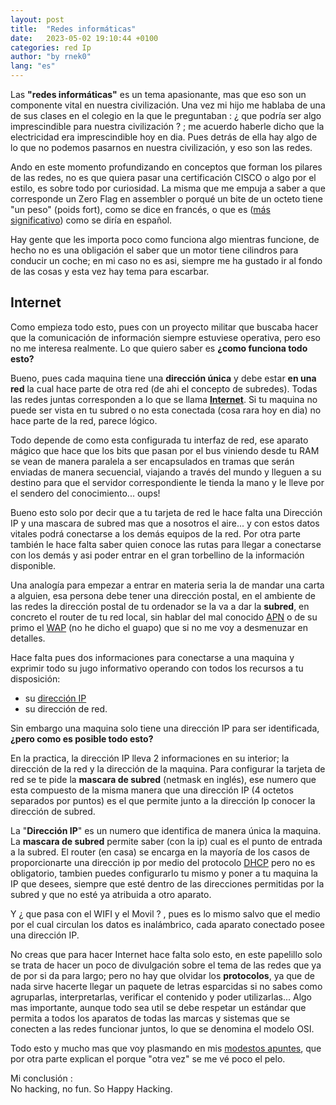 ```yaml
---
layout: post
title:  "Redes informáticas"
date:   2023-05-02 19:10:44 +0100
categories: red Ip
author: "by rnek0"
lang: "es"
---
```


Las **"redes informáticas"** es un tema apasionante, mas que eso son un componente vital en nuestra civilización. Una vez mi hijo me hablaba de una de sus clases en el colegio en la que le preguntaban : ¿ que podría ser algo imprescindible para nuestra civilización ? ; me acuerdo haberle dicho que la electricidad era imprescindible hoy en dia. Pues detrás de ella hay algo de lo que no podemos pasarnos en nuestra civilización, y eso son las redes. 

Ando en este momento profundizando en conceptos que forman los pilares de las redes, no es que quiera pasar una certificación CISCO o algo por el estilo, es sobre todo por curiosidad. La misma que me empuja a saber a que corresponde un Zero Flag en assembler o porqué un bite de un octeto tiene "un peso" (poids fort), como se dice en francés, o que es ([más significativo](https://es.wikipedia.org/wiki/Bit_m%C3%A1s_significativo)) como se diría en español. 

Hay gente que les importa poco como funciona algo mientras funcione, de hecho no es una obligación el saber que un motor tiene cilindros para conducir un coche; en mi caso no es asi, siempre me ha gustado ir al fondo de las cosas y esta vez hay tema para escarbar. 

## Internet    

Como empieza todo esto, pues con un proyecto militar que buscaba hacer que la comunicación de información siempre estuviese operativa, pero eso no me interesa realmente. Lo que quiero saber es **¿como funciona todo esto?**

Bueno, pues cada maquina tiene una **dirección única** y debe estar **en una red** la cual hace parte de otra red (de ahi el concepto de subredes). Todas las redes juntas corresponden a lo que se llama [**Internet**](https://es.wikipedia.org/wiki/Internet). Si tu maquina no puede ser vista en tu subred o no esta conectada (cosa rara hoy en dia) no hace parte de la red, parece lógico.  

Todo depende de como esta configurada tu interfaz de red, ese aparato mágico que hace que los bits que pasan por el bus viniendo desde tu RAM se vean de manera paralela a ser encapsulados en tramas que serán enviadas de manera secuencial, viajando a través del mundo y lleguen a su destino para que el servidor correspondiente le tienda la mano y le lleve por el sendero del conocimiento... oups!  

Bueno esto solo por decir que a tu tarjeta de red le hace falta una Dirección IP y una mascara de subred mas que a nosotros el aire... y con estos datos vitales podrá conectarse a los demás equipos de la red. Por otra parte también le hace falta saber quien conoce las rutas para llegar a conectarse con los demás y asi poder entrar en el gran torbellino de la información disponible.  

Una analogía para empezar a entrar en materia seria la de mandar una carta a alguien, esa persona debe tener una dirección postal, en el ambiente de las redes la dirección postal de tu ordenador se la va a dar la **subred**, en concreto el router de tu red local, sin hablar del mal conocido [APN][5] o de su primo el [WAP][6] (no he dicho el guapo) que si no me voy a desmenuzar en detalles.  

Hace falta pues dos informaciones para conectarse a una maquina y exprimir todo su jugo informativo operando con todos los recursos a tu disposición: 
* su [dirección IP][1] 
* su dirección de red.  

Sin embargo una maquina solo tiene una dirección IP para ser identificada, **¿pero como es posible todo esto?**  

En la practica, la dirección IP lleva 2 informaciones en su interior; la dirección de la red y la dirección de la maquina. Para configurar la tarjeta de red se te pide la **mascara de subred** (netmask en inglés), ese numero que esta compuesto de la misma manera que una dirección IP (4 octetos separados por puntos) es el que permite junto a la dirección Ip conocer la dirección de subred.

La "**Dirección IP**" es un numero que identifica de manera única la maquina. La **mascara de subred** permite saber (con la ip) cual es el punto de entrada a la subred. El router (en casa) se encarga en la mayoría de los casos de proporcionarte una dirección ip por medio del protocolo [DHCP][3] pero no es obligatorio, tambien puedes configurarlo tu mismo y poner a tu maquina la IP que desees, siempre que esté dentro de las direcciones permitidas por la subred y que no esté ya atribuida a otro aparato.

Y ¿ que pasa con el WIFI y el Movil ? , pues es lo mismo salvo que el medio por el cual circulan los datos es inalámbrico, cada aparato conectado posee una dirección IP. 

No creas que para hacer Internet hace falta solo esto, en este papelillo solo se trata de hacer un poco de divulgación sobre el tema de las redes que ya de por si da para largo; pero no hay que olvidar los **protocolos**, ya que de nada sirve hacerte llegar un paquete de letras esparcidas si no sabes como agruparlas, interpretarlas, verificar el contenido y poder utilizarlas... Algo mas importante, aunque todo sea util se debe respetar un estándar que permita a todos los aparatos de todas las marcas y sistemas que se conecten a las redes funcionar juntos, lo que se denomina el modelo OSI.  

Todo esto y mucho mas que voy plasmando en mis [modestos apuntes][4], que por otra parte explican el porque "otra vez" se me vé poco el pelo.

Mi conclusión :  
No hacking, no fun. So Happy Hacking.

[1]: https://rnek0.github.io/lunarDocs/redes/ip/#direcciones-ip  "Mis notas de estudio : Dirección IP"
[2]: https://rnek0.github.io/lunarDocs/redes/subnetting/#cidr  "Mis notas de estudio : Dirección de red"
[3]: https://es.wikipedia.org/wiki/Protocolo_de_configuraci%C3%B3n_din%C3%A1mica_de_host "El protocolo DHCP en wikipedia"
[4]: https://rnek0.github.io/lunarDocs/redes/intro/  "Mis notas de estudio sobre redes."
[5]: https://es.wikipedia.org/wiki/Nombre_del_punto_de_acceso "Nombre del punto de acceso en Wikipedia"
[6]: https://es.wikipedia.org/wiki/Punto_de_acceso_inal%C3%A1mbrico "Punto de acceso inalámbrico"